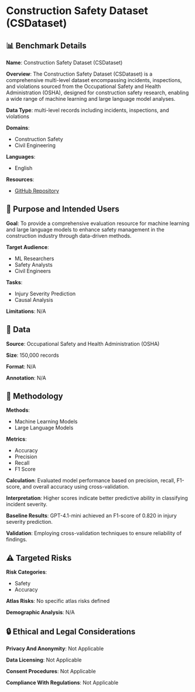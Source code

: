# Construction Safety Dataset (CSDataset)

## 📊 Benchmark Details

**Name**: Construction Safety Dataset (CSDataset)

**Overview**: The Construction Safety Dataset (CSDataset) is a comprehensive multi-level dataset encompassing incidents, inspections, and violations sourced from the Occupational Safety and Health Administration (OSHA), designed for construction safety research, enabling a wide range of machine learning and large language model analyses.

**Data Type**: multi-level records including incidents, inspections, and violations

**Domains**:
- Construction Safety
- Civil Engineering

**Languages**:
- English

**Resources**:
- [GitHub Repository](https://github.com/zhenhuiou/Construction-Safety-Dataset-CSDataset)

## 🎯 Purpose and Intended Users

**Goal**: To provide a comprehensive evaluation resource for machine learning and large language models to enhance safety management in the construction industry through data-driven methods.

**Target Audience**:
- ML Researchers
- Safety Analysts
- Civil Engineers

**Tasks**:
- Injury Severity Prediction
- Causal Analysis

**Limitations**: N/A

## 💾 Data

**Source**: Occupational Safety and Health Administration (OSHA)

**Size**: 150,000 records

**Format**: N/A

**Annotation**: N/A

## 🔬 Methodology

**Methods**:
- Machine Learning Models
- Large Language Models

**Metrics**:
- Accuracy
- Precision
- Recall
- F1 Score

**Calculation**: Evaluated model performance based on precision, recall, F1-score, and overall accuracy using cross-validation.

**Interpretation**: Higher scores indicate better predictive ability in classifying incident severity.

**Baseline Results**: GPT-4.1-mini achieved an F1-score of 0.820 in injury severity prediction.

**Validation**: Employing cross-validation techniques to ensure reliability of findings.

## ⚠️ Targeted Risks

**Risk Categories**:
- Safety
- Accuracy

**Atlas Risks**:
No specific atlas risks defined

**Demographic Analysis**: N/A

## 🔒 Ethical and Legal Considerations

**Privacy And Anonymity**: Not Applicable

**Data Licensing**: Not Applicable

**Consent Procedures**: Not Applicable

**Compliance With Regulations**: Not Applicable
